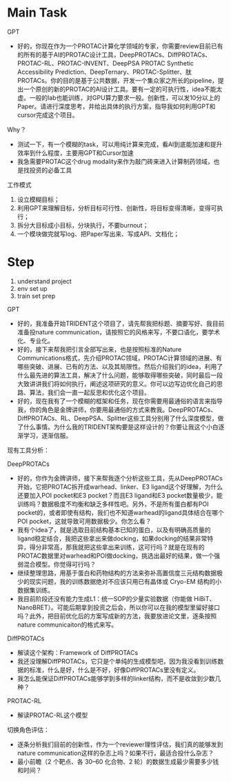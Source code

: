 # Main Task
GPT
- 好的，你现在作为一个PROTAC计算化学领域的专家，你需要review目前已有的所有的基于AI的PROTAC设计工具，DeepPROTACs、DiffPROTACs、PROTAC-RL、PROTAC-INVENT、DeepPSA PROTAC Synthetic Accessibility Prediction、DeepTernary、PROTAC-Splitter、肽PROTACs。你的目的是基于公共数据，开发一个集众家之所长的pipeline，提出一个原创的新的PROTAC的AI设计工具。要有一定的可执行性，idea不能太虚。一般的lab也能训练，对GPU算力要求一般。创新性，可以发10分以上的Paper。请进行深度思考，并给出具体的执行方案，指导我如何利用GPT和cursor完成这个项目。

Why？
- 测试一下，有一个模糊的task，可以用纯计算来完成，看AI到底能加速和提升效率到什么程度，主要用GPT和Cursor加速
- 我急需要PROTAC这个drug modality来作为敲门砖来进入计算制药领域，也是找投资的必备工具

工作模式
1. 设立模糊目标；
2. 利用GPT来理解目标，分析目标可行性、创新性，将目标变得清晰，变得可执行；
3. 拆分大目标成小目标，分块执行，不要burnout；
4. 一个模块做完就写log、把Paper写出来、写成API、文档化；

# Step
1. understand project
2. env set up
3. train set prep


GPT
- 好的，我准备开始TRIDENT这个项目了，请先帮我把标题、摘要写好、我目前准备投nature communication，请按照它的风格来写，不要口语化，要学术化、专业化。
- 好的，接下来帮我把引言全部写出来，也是按照标准的Nature Communications格式，先介绍PROTAC领域，PROTAC计算领域的进展、有哪些突破、进展、已有的方法、以及其局限性。然后介绍我们的idea，利用了什么最先进的算法工具，解决了什么问题，能够取得哪些突破，同时最后一段大致讲讲我们将如何执行，阐述这项研究的意义。你可以边写边优化自己的思路、算法，我们会一直一起反思和优化这个项目。
- 好的，现在我有了一个模糊的框架和任务，现在你需要用最通俗的语言来指导我，你的角色是金牌讲师，你要用最通俗的方式来教我。DeepPROTACs、DiffPROTACs、RL、DeepPSA、Splitter这些工具分别用了什么深度模型，做了什么事情。为什么我的TRIDENT架构要是这样设计的？你要让我这个小白逐渐学习，逐渐信服。

现有工具分析：

DeepPROTACs
- 好的，你作为金牌讲师，接下来帮我逐个分析这些工具，先从DeepPROTACs开始，它把PROTAC拆开成warhead、linker、E3 ligand这个好理解，为什么还要加入POI pocket和E3 pocket？而且E3 ligand和E3 pocket数量极少，能训练吗？数据极度不均衡和缺乏多样性吧。另外，不是所有蛋白都有POI pocket的，或者即使有结构，我们也不知道warhead的ligand具体结合在哪个POI pocket，这就导致可用数据极少。你怎么看？
- 我有个idea了，就是选取目前结构基本已知的蛋白，以及有明确高质量的ligand稳定结合，我把这些拿出来做docking，如果docking的结果非常特异，得分非常高，那我就把这些拿出来训练，这可行吗？就是在现有的PROTAC数据里对warhead和POI做docking，挑选出最好的结果，做一个强弱混合模型。你觉得可行吗？
- 继续整理思路，用基于蛋白和药物结构的方法来弥补高置信度三元结构数据极少的现实问题，我的训练数据绝对不应该只用已有晶体或 Cryo-EM 结构的小数据集训练。
- 我目前阶段还没有能力生成L1：统一SOP的少量实验数据（你能做 HiBiT、NanoBRET）。可能后期拿到投资之后会，所以你可以在我的模型里留好接口吗？此外，把目前优化后的方案写成新的方法，我要放进论文里，逐条按照nature communicaiton的格式来写。

DiffPROTACs
- 解读这个架构：Framework of DiffPROTACs
- 我还没理解DiffPROTACs，它只是个单纯的生成模型吧，因为我没看到训练数据的标准，什么是好，什么是不好，好像DiffPROTACs里没有定义。
- 我怎么能保证DiffPROTACs能够学到多样的linker结构，而不是收敛到少数几种？

PROTAC-RL
- 解读PROTAC-RL这个模型

切换角色评估：
- 逐条分析我们目前的创新性，作为一个reviewer理性评估，我们真的能够发到nature communication这样的杂志上吗？如果不行，最适合投什么杂志？
- 最小前瞻（2 个靶点、各 30–60 化合物、2 轮）的数据生成最少需要多少钱和时间？

